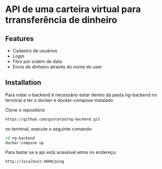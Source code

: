 # API de uma carteira virtual para trransferência de dinheiro

## Features

- Cadastro de usuários
- Login 
- Fitro por ordem de data
- Envio de dinheiro através do nome do user

## Installation

Para rodar o backend é necessário estar dentro da pasta ng-backend 
no terminal e ter o docker e docker-compose instalado

Clone o repositório

```sh
https://github.com/gustarpd/ng-backend.git
```
no terminal, execute o seguinte comando:

```sh
cd ng-backend
docker-compose up

```


Para testar se a api está acessível entre no endereço:

```sh
http://localhost:4000/ping 
```
